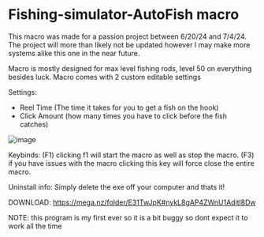 # Fishing-simulator-AutoFish macro

This macro was made for a passion project between 6/20/24 and 7/4/24. The project will more than likely not be updated however I may make more systems alike this one in the near future.

Macro is mostly designed for max level fishing rods, level 50 on everything besides luck.
Macro comes with 2 custom editable settings 

Settings:
- Reel Time (The time it takes for you to get a fish on the hook)
- Click Amount (how many times you have to click before the fish catches)
  
![image](https://github.com/xReniez/Fishing-simulator-macro/assets/168895348/e5d8bfc0-e78e-43fc-8355-27de36e31d08)

Keybinds:
(F1) clicking f1 will start the macro as well as stop the macro.
(F3) if you have issues with the macro clicking this key will force close the entire macro.

Uninstall info:
Simply delete the exe off your computer and thats it!

DOWNLOAD:
https://mega.nz/folder/E31TwJpK#nykL8gAP4ZWnU1Aditl8Dw

NOTE: this program is my first ever so it is a bit buggy so dont expect it to work all the time
